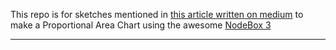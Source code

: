 This repo is for sketches mentioned in [this article written on medium](https://medium.com/@eesur/proportional-area-chart-nodebox-3-86bc4bb03d2f) to make a Proportional Area Chart using the awesome [NodeBox 3](https://www.nodebox.net/node/)

---

